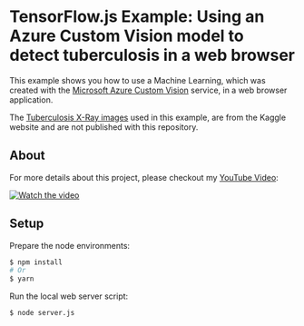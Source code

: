 # TensorFlow.js Example: Using an Azure Custom Vision model to detect tuberculosis in a web browser

This example shows you how to use a Machine Learning, which was created with the [Microsoft Azure Custom Vision](https://azure.microsoft.com/en-us/services/cognitive-services/custom-vision-service/) service, in a web browser application.

The [Tuberculosis X-Ray images](https://www.kaggle.com/kmader/pulmonary-chest-xray-abnormalities) used in this example, are from the Kaggle website and are not published with this repository.

## About

For more details about this project, please checkout my [YouTube Video](https://youtu.be/WFUL_oRT3nk):

[![Watch the video](https://img.youtube.com/vi/WFUL_oRT3nk/maxresdefault.jpg)](https://youtu.be/WFUL_oRT3nk)

## Setup 

Prepare the node environments:
```sh
$ npm install
# Or
$ yarn
```

Run the local web server script:
```sh
$ node server.js
```
